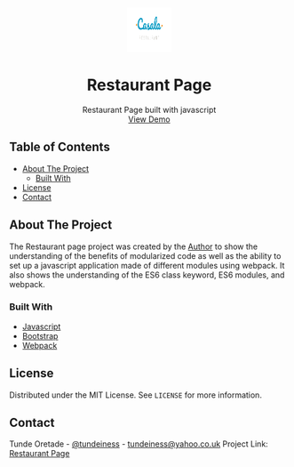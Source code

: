 
<!-- PROJECT LOGO -->
<br />
<p align="center">
  <a href="#">
    <img src="/img/logo-3.png" alt="Restaurant Logo" width="80" height="80">
  </a>

  <h1 align="center">Restaurant Page</h1>

  <p align="center">
    Restaurant Page built with javascript
    <br />
    <a href="#">View Demo</a>
  </p>
</p>

## Table of Contents

  - [About The Project](#about-the-project)
    - [Built With](#built-with)
  - [License](#license)
  - [Contact](#contact)


<!-- ABOUT THE PROJECT -->
## About The Project

The Restaurant page project was created by the [Author](https://www.linkedin.com/in/tunde-oretade/) to show the understanding of the benefits of
modularized code as well as the ability to set up a javascript application made
of different modules using webpack. It also shows the understanding of the ES6
class keyword, ES6 modules, and webpack.


### Built With
* [Javascript](https://babeljs.io/)
* [Bootstrap](https://getbootstrap.com)
* [Webpack](https://webpack.js.org/guides/getting-started/#using-a-configuration)


<!-- LICENSE -->
## License

Distributed under the MIT License. See `LICENSE` for more information.

<!-- CONTACT -->
## Contact

Tunde Oretade - [@tundeiness](https://twitter.com/tundeiness) - tundeiness@yahoo.co.uk
Project Link: [Restaurant Page](https://github.com/tundeiness/Restaurant/tree/feature)
